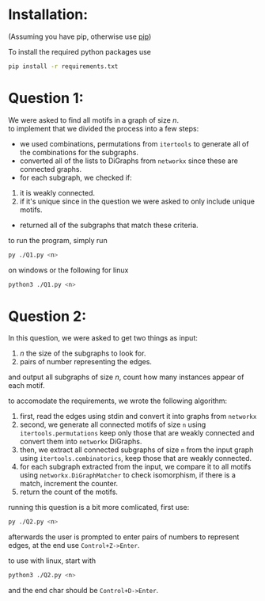 # Installation:
(Assuming you have pip, otherwise use [pip](https://pip.pypa.io/en/stable/))

To install the required python packages use 
```bash
pip install -r requirements.txt
```
# Question 1:
We were asked to find all motifs in a graph of size $n$.  
to implement that we divided the process into a few steps:
- we used combinations, permutations from `itertools` to generate all of the combinations for the subgraphs.
- converted all of the lists to DiGraphs from `networkx` since these are connected graphs.
- for each subgraph, we checked if:
1. it is weakly connected.
2. if it's unique since in the question we were asked to only include unique motifs. 
- returned all of the subgraphs that match these criteria.

to run the program, simply run   
```bash
py ./Q1.py <n>
```
on windows or the following for linux
```bash
python3 ./Q1.py <n>
```

# Question 2:
In this question, we were asked to get two things as input:  
1. $n$ the size of the subgraphs to look for.
2. pairs of number representing the edges.

and output all subgraphs of size $n$, count how many instances appear of each motif.

to accomodate the requirements, we wrote the following algorithm:
1.  first, read the edges using stdin and convert it into graphs from `networkx`
2. second, we generate all connected motifs of size `n` using `itertools.permutations` keep only those that are weakly connected and convert them into `networkx` DiGraphs.
3. then, we extract all connected subgraphs of size `n` from the input graph using `itertools.combinatorics`, keep those that are weakly connected.
4.  for each subgraph extracted from the input, we compare it to all motifs using `networkx.DiGraphMatcher` to check isomorphism, if there is a match, increment the counter.
5. return the count of the motifs.

running this question is a bit more comlicated,
first use:
```bash
py ./Q2.py <n>
```
afterwards the user is prompted to enter pairs of numbers to represent edges, at the end use `Control+Z->Enter`.

to use with linux, start with
```bash
python3 ./Q2.py <n>
```
and the end char should be `Control+D->Enter`.